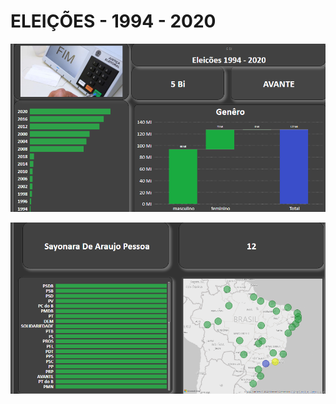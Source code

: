 # ELEIÇÕES - 1994 - 2020

![Eleições](imagens/Elei%C3%A7%C3%B5es%20-1994.png?raw=true "Eleições")

![Candidatos](imagens/Candidatos-%201994.png?raw=true "Candidatos")